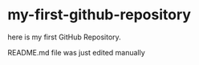 # my-first-github-repository
here is my first GitHub Repository.

README.md file was just edited manually
